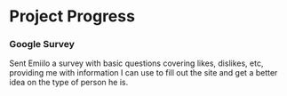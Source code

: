 # Project Progress

### Google Survey
Sent Emiilo a survey with basic questions covering likes, dislikes, etc, providing me with information I can use to fill out the site and get a better idea on the type of person he is.
